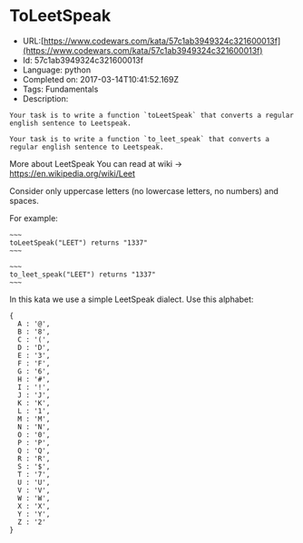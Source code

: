 # ToLeetSpeak

 - URL:[https://www.codewars.com/kata/57c1ab3949324c321600013f](https://www.codewars.com/kata/57c1ab3949324c321600013f)
 - Id: 57c1ab3949324c321600013f
 - Language: python
 - Completed on: 2017-03-14T10:41:52.169Z
 - Tags: Fundamentals
 - Description:
```if-not:rust
Your task is to write a function `toLeetSpeak` that converts a regular english sentence to Leetspeak.
```
```if:rust
Your task is to write a function `to_leet_speak` that converts a regular english sentence to Leetspeak.
```

More about LeetSpeak You can read at wiki -> https://en.wikipedia.org/wiki/Leet

Consider only uppercase letters (no lowercase letters, no numbers) and spaces.

For example:

```if-not:rust
~~~
toLeetSpeak("LEET") returns "1337"
~~~
```
```if:rust
~~~
to_leet_speak("LEET") returns "1337"
~~~
```

In this kata we use a simple LeetSpeak dialect. Use this alphabet:

```
{
  A : '@',
  B : '8',
  C : '(',
  D : 'D',
  E : '3',
  F : 'F',
  G : '6',
  H : '#',
  I : '!',
  J : 'J',
  K : 'K',
  L : '1',
  M : 'M',
  N : 'N',
  O : '0',
  P : 'P',
  Q : 'Q',
  R : 'R',
  S : '$',
  T : '7',
  U : 'U',
  V : 'V',
  W : 'W',
  X : 'X',
  Y : 'Y',
  Z : '2'
}
```
